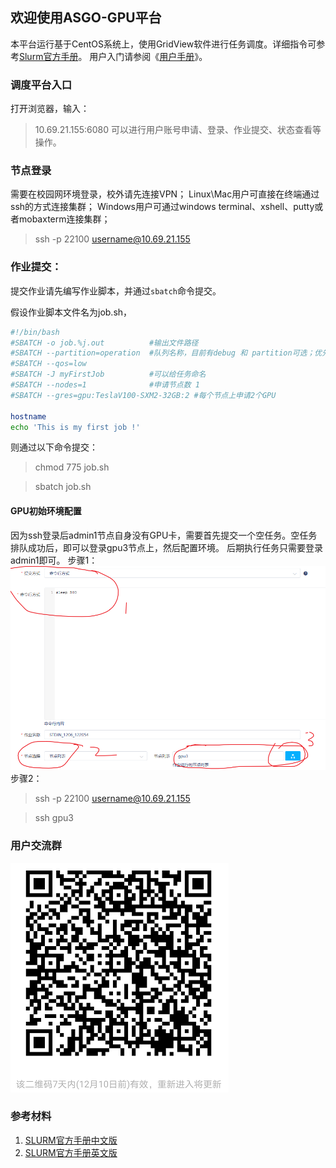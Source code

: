 ## 欢迎使用ASGO-GPU平台
本平台运行基于CentOS系统上，使用GridView软件进行任务调度。详细指令可参考[Slurm官方手册](https://slurm.schedmd.com/quickstart.html)。
用户入门请参阅《[用户手册](用户手册.pdf)》。

### 调度平台入口
打开浏览器，输入：
> 10.69.21.155:6080
可以进行用户账号申请、登录、作业提交、状态查看等操作。

### 节点登录
需要在校园网环境登录，校外请先连接VPN； Linux\Mac用户可直接在终端通过ssh的方式连接集群； Windows用户可通过windows terminal、xshell、putty或者mobaxterm连接集群；
> ssh -p 22100 username@10.69.21.155


### 作业提交：
提交作业请先编写作业脚本，并通过`sbatch`命令提交。

假设作业脚本文件名为job.sh，
```bash
#!/bin/bash
#SBATCH -o job.%j.out          #输出文件路径
#SBATCH --partition=operation  #队列名称，目前有debug 和 partition可选；优先级不同
#SBATCH --qos=low
#SBATCH -J myFirstJob          #可以给任务命名
#SBATCH --nodes=1              #申请节点数 1
#SBATCH --gres=gpu:TeslaV100-SXM2-32GB:2 #每个节点上申请2个GPU

hostname
echo 'This is my first job !'
```
则通过以下命令提交：
> chmod 775 job.sh

> sbatch job.sh

#### GPU初始环境配置
因为ssh登录后admin1节点自身没有GPU卡，需要首先提交一个空任务。空任务排队成功后，即可以登录gpu3节点上，然后配置环境。
后期执行任务只需要登录admin1即可。
步骤1：
![空任务提交](gpu3.bmp "空任务提交")
步骤2：
> ssh -p 22100 username@10.69.21.155

> ssh gpu3


### 用户交流群
![ASGO-GPU用户群](qr.bmp "限时有效")

<!-- Markdown is a lightweight and easy-to-use syntax for styling your writing. It includes conventions for -->

<!-- ```markdown
Syntax highlighted code block

# Header 1
## Header 2
### Header 3

- Bulleted
- List

1. Numbered
2. List

**Bold** and _Italic_ and `Code` text

[Link](url) and ![Image](src)
```

For more details see [GitHub Flavored Markdown](https://guides.github.com/features/mastering-markdown/).

### Jekyll Themes

Your Pages site will use the layout and styles from the Jekyll theme you have selected in your [repository settings](https://github.com/asgogpu/asgogpu.github.io/settings). The name of this theme is saved in the Jekyll `_config.yml` configuration file.

### Support or Contact

Having trouble with Pages? Check out our [documentation](https://docs.github.com/categories/github-pages-basics/) or [contact support](https://github.com/contact) and we’ll help you sort it out.

 -->
### 参考材料
1. [SLURM官方手册中文版](https://docs.slurm.cn/users/)
1. [SLURM官方手册英文版](https://slurm.schedmd.com/documentation.html)
